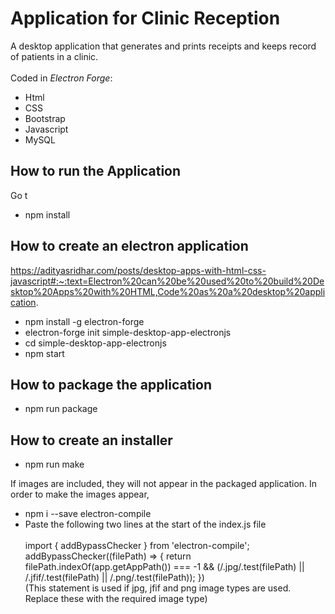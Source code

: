 # Application for Clinic Reception
A desktop application that generates and prints receipts and keeps record of patients in a clinic. 
<br><br>
Coded in *Electron Forge*: 
- Html 
- CSS 
- Bootstrap 
- Javascript
- MySQL 

## How to run the Application
Go t
- npm install

## How to create an electron application
https://adityasridhar.com/posts/desktop-apps-with-html-css-javascript#:~:text=Electron%20can%20be%20used%20to%20build%20Desktop%20Apps%20with%20HTML,Code%20as%20a%20desktop%20application.

- npm install -g electron-forge 
- electron-forge init simple-desktop-app-electronjs
- cd simple-desktop-app-electronjs
- npm start

## How to package the application
- npm run package

## How to create an installer
- npm run make

If images are included, they will not appear in the packaged application. In order to make the images appear,
- npm i --save electron-compile 
- Paste the following two lines at the start of the index.js file <br><br>
import { addBypassChecker } from 'electron-compile'; <br>
addBypassChecker((filePath) => { return filePath.indexOf(app.getAppPath()) === -1 && (/.jpg/.test(filePath) || /.jfif/.test(filePath) || /.png/.test(filePath)); }) <br>
(This statement is used if jpg, jfif and png image types are used. Replace these with the required image type) <br>
  
  

